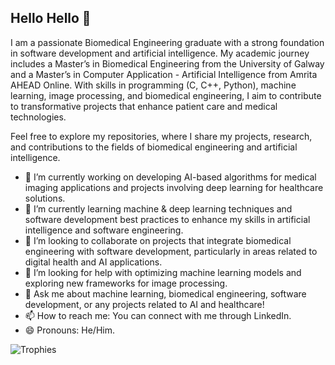 ## Hello Hello 👋

I am a passionate Biomedical Engineering graduate with a strong foundation in software development and artificial intelligence. My academic journey includes a Master’s in Biomedical Engineering from the University of Galway and a Master’s in Computer Application - Artificial Intelligence from Amrita AHEAD Online.
With skills in programming (C, C++, Python), machine learning, image processing, and biomedical engineering, I aim to contribute to transformative projects that enhance patient care and medical technologies.

Feel free to explore my repositories, where I share my projects, research, and contributions to the fields of biomedical engineering and artificial intelligence.

* 🔭 I’m currently working on developing AI-based algorithms for medical imaging applications and projects involving deep learning for healthcare solutions.
* 🌱 I’m currently learning machine & deep learning techniques and software development best practices to enhance my skills in artificial intelligence and software engineering.
* 👯 I’m looking to collaborate on projects that integrate biomedical engineering with software development, particularly in areas related to digital health and AI applications.
* 🤔 I’m looking for help with optimizing machine learning models and exploring new frameworks for image processing.
* 💬 Ask me about machine learning, biomedical engineering, software development, or any projects related to AI and healthcare!
* 📫 How to reach me: You can connect with me through LinkedIn.
* 😄 Pronouns: He/Him.

![Trophies]([https://github-trophies.vercel.app/?username=MD-Rifat1709](https://github-profile-trophy.vercel.app/?username=ryo-ma&theme=onedark))
